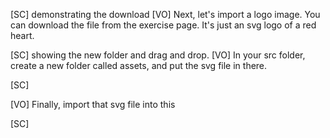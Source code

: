[SC]
demonstrating the download
[VO]
Next, let's import a logo image. You can download the file from the exercise page. It's just an svg logo of a red heart.

[SC]
showing the new folder and drag and drop.
[VO]
In your src folder, create a new folder called assets, and put the svg file in there.

[SC]

[VO]
Finally, import that svg file into this

[SC]
